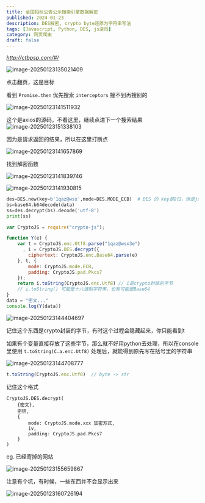 ```yaml
---
title: 全国招标公告公示搜索引擎数据解密
published: 2024-01-23
description: DES解密, crypto byte还原为字符串写法
tags: [Javascript, Python, DES, js逆向]
category: 网页爬虫
draft: false
---
```


*http://ctbpsp.com/#/*


![image-20250123135021409](ctbpsp招标.assets/image-20250123135021409.png)

点击翻页，这是目标

看到 `Promise.then` 优先搜索 `interceptors` 搜不到再搜别的

![image-20250123141511932](ctbpsp招标.assets/image-20250123141511932.png)

这个是axios的源码，不看这里，继续点进下一个搜索结果![image-20250123151338103](ctbpsp招标.assets/image-20250123151338103.png)

因为是请求返回的结果，所以在这里打断点

![image-20250123141657869](ctbpsp招标.assets/image-20250123141657869.png)

找到解密函数

![image-20250123141839746](ctbpsp招标.assets/image-20250123141839746.png)

![image-20250123141930815](ctbpsp招标.assets/image-20250123141930815.png)

```python
des=DES.new(key=b'1qaz@wsx',mode=DES.MODE_ECB)  # DES 的 key是8位，但是js里的多了两个，所以把它删掉
bs=base64.b64decode(data)
ss=des.decrypt(bs).decode('utf-8')
print(ss)
```

```javascript
var CryptoJS = require("crypto-js");

function Y(e) {
    var t = CryptoJS.enc.Utf8.parse("1qaz@wsx3e")
      , i = CryptoJS.DES.decrypt({
        ciphertext: CryptoJS.enc.Base64.parse(e)
    }, t, {
        mode: CryptoJS.mode.ECB,
        padding: CryptoJS.pad.Pkcs7
    });
    return i.toString(CryptoJS.enc.Utf8) // i是crypto封装的字节
    // i.toString() 可能是十六进制字符串，也有可能是Base64
}
data = "密文..."
console.log(Y(data))
```

![image-20250123144404697](ctbpsp招标.assets/image-20250123144404697.png)

记住这个东西是crypto封装的字节，有时这个过程会隐藏起来，你只能看到t

如果有个变量直接存放了这些字节，那么就不好用python去处理，所以在console里使用 `t.toString(C.a.enc.Utf8)` 处理后，就能得到原先写在括号里的字符串

![image-20250123144708777](ctbpsp招标.assets/image-20250123144708777.png)

```javascript
t.toString(CryptoJS.enc.Utf8)  // byte -> str
```

记住这个格式

```
CryptoJS.DES.decrypt(
	{密文},
	密钥,
	{
		mode: CryptoJS.mode.xxx 加密方式,
		iv,
		padding: CryptoJS.pad.Pkcs7
	}
)
```

eg. 已经寄掉的网站

![image-20250123155659867](ctbpsp招标.assets/image-20250123155659867.png)

注意有个坑，有时候，一些东西并不会显示出来

![image-20250123160726194](ctbpsp招标.assets/image-20250123160726194.png)
